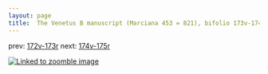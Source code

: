 ```yaml
---
layout: page
title:  The Venetus B manuscript (Marciana 453 = 821), bifolio 173v-174r
---
```


prev: [172v-173r](../172v-173r/) next: [174v-175r](../174v-175r/)



[![Linked to zoomble image](http://www.homermultitext.org/iipsrv?IIIF=/project/homer/pyramidal/deepzoom/hmt/vbbifolio/v1/vb_173v_174r.tif/full/2000,/0/default.jpg)](http://www.homermultitext.org/ict2/?urn=urn:cite2:hmt:vbbifolio.v1:vb_173v_174r)

